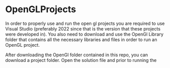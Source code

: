 # OpenGLProjects

In order to properly use and run the open gl projects you are required to use Visual Studio (preferably 2022 since that is the version that these projects
were developed in). You also need to download and use the OpenGl Library folder that contains all the necessary libraries and files in order to run an OpenGL
project.

After downloading the OpenGl folder contained in this repo, you can download a project folder. Open the solution file and prior to running the
